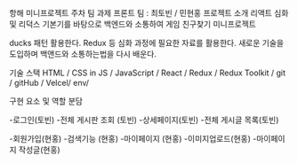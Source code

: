 항해 미니프로젝트 주차 팀 과제
프론트 팀 : 최토빈 / 민현홍
프로젝트 소개
리액트 심화 및 리덕스 기본기를 바탕으로 백엔드와 소통하여 게임 친구찾기 미니프로젝트

ducks 패턴 활용한다.
Redux 등 심화 과정에 필요한 자료를 활용한다.
새로운 기술을 도입하며 백앤드와 소통하는법을 다시 배운다.

기술 스택
HTML / CSS in JS / JavaScript / React / Redux / Redux Toolkit / git / gitHub / Velcel/ env/

구현 요소 및 역할 분담

-로그인(토빈) 
-전체 게시판 조회 (토빈) 
-상세페이지(토빈) 
-전체 게시글 목록(토빈) 

-회원가입(현홍)
-검색기능 (현홍) 
-마이페이지 (현홍) 
-이미지업로드(현홍) 
-마이페이지 작성글(현홍)

